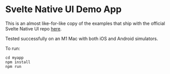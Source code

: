 # Svelte Native UI Demo App

This is an almost like-for-like copy of the examples that ship with the official Svelte Native UI repo [here](https://github.com/halfnelson/svelte-native-nativescript-ui). 

Tested successfully on an M1 Mac with both iOS and Android simulators.

To run:

```
cd myapp
npm install
npm run
```